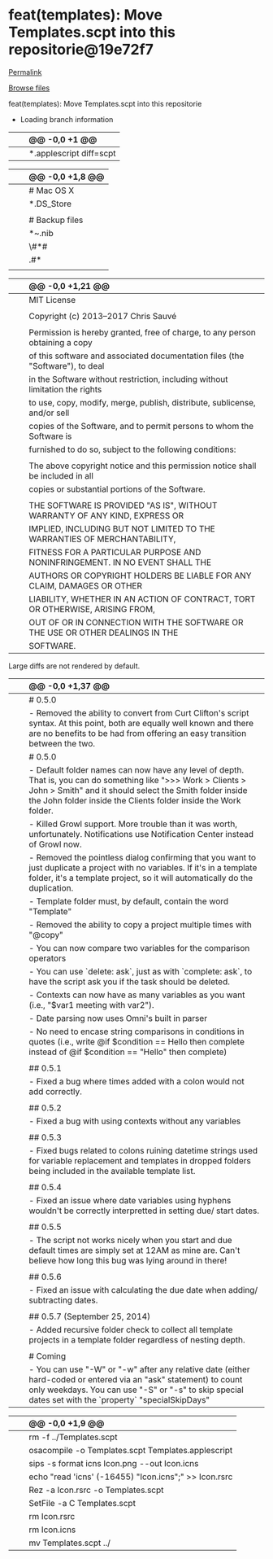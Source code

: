# feat\(templates\): Move Templates.scpt into this repositorie@19e72f7

[Permalink](feat-templates-move-templates.scpt-into-this-repositorie-19e72f7.md)

[Browse files](https://github.com/FradSer/automation-omnifocus-3/tree/19e72f7deeb586b60e9aafd637939dabc052bcae)

 feat\(templates\): Move Templates.scpt into this repositorie

* Loading branch information

|  |  | @@ -0,0 +1 @@ |
| :--- | :--- | :--- |
|  |  |  \*.applescript diff=scpt |

|  |  | @@ -0,0 +1,8 @@ |
| :--- | :--- | :--- |
|  |  |  \# Mac OS X |
|  |  |  \*.DS\_Store |
|  |  |  |
|  |  |  \# Backup files |
|  |  |  \*~.nib |
|  |  |  \\#\*\# |
|  |  |  .\#\* |
|  |  |  |

|  |  | @@ -0,0 +1,21 @@ |
| :--- | :--- | :--- |
|  |  |  MIT License |
|  |  |  |
|  |  |  Copyright \(c\) 2013–2017 Chris Sauvé |
|  |  |  |
|  |  |  Permission is hereby granted, free of charge, to any person obtaining a copy |
|  |  |  of this software and associated documentation files \(the "Software"\), to deal |
|  |  |  in the Software without restriction, including without limitation the rights |
|  |  |  to use, copy, modify, merge, publish, distribute, sublicense, and/or sell |
|  |  |  copies of the Software, and to permit persons to whom the Software is |
|  |  |  furnished to do so, subject to the following conditions: |
|  |  |  |
|  |  |  The above copyright notice and this permission notice shall be included in all |
|  |  |  copies or substantial portions of the Software. |
|  |  |  |
|  |  |  THE SOFTWARE IS PROVIDED "AS IS", WITHOUT WARRANTY OF ANY KIND, EXPRESS OR |
|  |  |  IMPLIED, INCLUDING BUT NOT LIMITED TO THE WARRANTIES OF MERCHANTABILITY, |
|  |  |  FITNESS FOR A PARTICULAR PURPOSE AND NONINFRINGEMENT. IN NO EVENT SHALL THE |
|  |  |  AUTHORS OR COPYRIGHT HOLDERS BE LIABLE FOR ANY CLAIM, DAMAGES OR OTHER |
|  |  |  LIABILITY, WHETHER IN AN ACTION OF CONTRACT, TORT OR OTHERWISE, ARISING FROM, |
|  |  |  OUT OF OR IN CONNECTION WITH THE SOFTWARE OR THE USE OR OTHER DEALINGS IN THE |
|  |  |  SOFTWARE. |

 Large diffs are not rendered by default.

|  |  | @@ -0,0 +1,37 @@ |
| :--- | :--- | :--- |
|  |  |  \# 0.5.0 |
|  |  |  - Removed the ability to convert from Curt Clifton's script syntax. At this point, both are equally well known and there are no benefits to be had from offering an easy transition between the two. |
|  |  |  \# 0.5.0 |
|  |  |  - Default folder names can now have any level of depth. That is, you can do something like "&gt;&gt;&gt; Work &gt; Clients &gt; John &gt; Smith" and it should select the Smith folder inside the John folder inside the Clients folder inside the Work folder. |
|  |  |  - Killed Growl support. More trouble than it was worth, unfortunately. Notifications use Notification Center instead of Growl now. |
|  |  |  - Removed the pointless dialog confirming that you want to just duplicate a project with no variables. If it's in a template folder, it's a template project, so it will automatically do the duplication. |
|  |  |  - Template folder must, by default, contain the word "Template" |
|  |  |  - Removed the ability to copy a project multiple times with "@copy" |
|  |  |  - You can now compare two variables for the comparison operators |
|  |  |  - You can use \`delete: ask\`, just as with \`complete: ask\`, to have the script ask you if the task should be deleted. |
|  |  |  - Contexts can now have as many variables as you want \(i.e., "$var1 meeting with var2"\). |
|  |  |  - Date parsing now uses Omni's built in parser |
|  |  |  - No need to encase string comparisons in conditions in quotes \(i.e., write @if $condition == Hello then complete instead of @if $condition == "Hello" then complete\) |
|  |  |  |
|  |  |  \#\# 0.5.1 |
|  |  |  - Fixed a bug where times added with a colon would not add correctly. |
|  |  |  |
|  |  |  \#\# 0.5.2 |
|  |  |  - Fixed a bug with using contexts without any variables |
|  |  |  |
|  |  |  \#\# 0.5.3 |
|  |  |  - Fixed bugs related to colons ruining datetime strings used for variable replacement and templates in dropped folders being included in the available template list. |
|  |  |  |
|  |  |  \#\# 0.5.4 |
|  |  |  - Fixed an issue where date variables using hyphens wouldn't be correctly interpretted in setting due/ start dates. |
|  |  |  |
|  |  |  \#\# 0.5.5 |
|  |  |  - The script not works nicely when you start and due default times are simply set at 12AM as mine are. Can't believe how long this bug was lying around in there! |
|  |  |  |
|  |  |  \#\# 0.5.6 |
|  |  |  - Fixed an issue with calculating the due date when adding/ subtracting dates. |
|  |  |  |
|  |  |  \#\# 0.5.7 \(September 25, 2014\) |
|  |  |  - Added recursive folder check to collect all template projects in a template folder regardless of nesting depth. |
|  |  |  |
|  |  |  \# Coming |
|  |  |  - You can use "-W" or "-w" after any relative date \(either hard-coded or entered via an "ask" statement\) to count only weekdays. You can use "-S" or "-s" to skip special dates set with the \`property\` "specialSkipDays" |

|  |  | @@ -0,0 +1,9 @@ |
| :--- | :--- | :--- |
|  |  |  rm -f ../Templates.scpt |
|  |  |  osacompile -o Templates.scpt Templates.applescript |
|  |  |  sips -s format icns Icon.png --out Icon.icns |
|  |  |  echo "read 'icns' \(-16455\) \"Icon.icns\";" &gt;&gt; Icon.rsrc |
|  |  |  Rez -a Icon.rsrc -o Templates.scpt |
|  |  |  SetFile -a C Templates.scpt |
|  |  |  rm Icon.rsrc |
|  |  |  rm Icon.icns |
|  |  |  mv Templates.scpt ../ |

